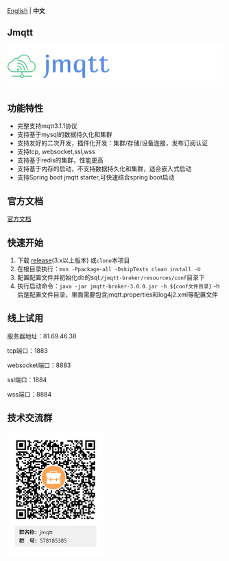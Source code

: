[English](README.md) | **中文**
##  Jmqtt

![Jmqtt logo](jmqtt.png)

## 功能特性
* 完整支持mqtt3.1.1协议
* 支持基于mysql的数据持久化和集群
* 支持友好的二次开发，插件化开发：集群/存储/设备连接，发布订阅认证
* 支持tcp, websocket,ssl,wss
* 支持基于redis的集群，性能更高
* 支持基于内存的启动，不支持数据持久化和集群，适合嵌入式启动
* 支持Spring boot jmqtt starter,可快速结合spring boot启动

## 官方文档
[官方文档](http://www.mangdagou.com/)

## 快速开始
1. 下载 [release](https://github.com/Cicizz/jmqtt/releases)(3.x以上版本) 或`clone`本项目
2. 在根目录执行：`mvn -Ppackage-all -DskipTests clean install -U`
3. 配置配置文件并初始化db的sql:`/jmqtt-broker/resources/conf`目录下
4. 执行启动命令：`java -jar jmqtt-broker-3.0.0.jar -h ${conf文件目录}` -h后是配置文件目录，里面需要包含jmqtt.properties和log4j2.xml等配置文件

## 线上试用
服务器地址：81.69.46.38

tcp端口：1883

websocket端口：8883

ssl端口：1884

wss端口：8884

## 技术交流群

![jmqtt技术交流群](jmqtt_qq.png)
